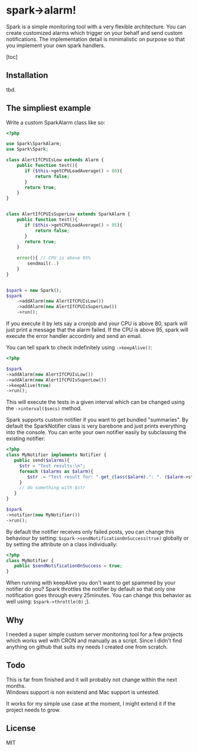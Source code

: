 # spark->alarm!

Spark is a simple monitoring tool with a very flexible architecture.
You can create customized alarms which trigger on your behalf and send custom notifications.
The implementation detail is minimalistic on purpose so that you implement your own spark handlers.

[toc]

## Installation

tbd.

## The simpliest example

Write a custom SparkAlarm class like so:

```php
<?php

use Spark\SparkAlarm;
use Spark\Spark;

class AlertIfCPUIsLow extends Alarm {
    public function test(){
       if ($this->getCPULoadAverage() > 80){
           return false;
       }
       return true;
    }
}


class AlertIfCPUIsSuperLow extends SparkAlarm {
    public function test(){
       if ($this->getCPULoadAverage() > 95){
           return false;
       }
       return true;
    }
    
    error(){ // CPU is above 95%
        sendmail(..)
    }
}


$spark = new Spark();
$spark
    ->addAlarm(new AlertIfCPUIsLow())
    ->addAlarm(new AlertIfCPUIsSuperLow())
    ->run();
```


If you execute it by lets say a cronjob and your CPU is above 80, spark will just print a message that the alarm failed.
If the CPU is above 95, spark will execute the error handler accordinly and send an email.

You can tell spark to check indefinitely using `->keepAlive()`:

```php 
<?php 

$spark
->addAlarm(new AlertIfCPUIsLow())
->addAlarm(new AlertIfCPUIsSuperLow())
->keepAlive(true)
->run();

```

This will execute the tests in a given interval which can be changed using the `->interval($secs)` method.

Spark supports custom notifier if you want to get bundled "summaries". By default the SparkNotifier class is very barebone and just prints everything into the console.
You can write your own notifier easily by subclassing the existing notifier:


```php
<?php
class MyNotifier implements Notifier {
   public send($alarms){
     $str = "Test results:\n";
     foreach ($alarms as $alarm){
        $str .= "Test result for: ".get_class($alarm).": ". ($alarm->status == AlarmStatus::SUCCESS) ? "successful" : "not successful";
     }
     // do something with $str
   }
}

$spark
->notifier(new MyNotifier())
->run();
```

By default the notifier receives only failed posts, you can change this behaviour by setting:
`$spark->sendNotificationOnSuccess(true)` globally or by setting the attribute on a class individually:

```php
<?php 
class MyNotifier {
   public $sendNotificationOnSuccess = true;
}

```

When running with keepAlive you don't want to get spammed by your notifier do you? Spark throttles the notifier by default so that only one notification goes through every 25minutes.
You can change this behavior as well using: `$spark->throttle(0)` ;).

## Why

I needed a super simple custom server monitoring tool for a few projects which works well with CRON and manually as a script.
Since I didn't find anything on github that suits my needs I created one from scratch.

## Todo
This is far from finished and it will probably not change within the next months.  
Windows support is non existend and Mac support is untested.

It works for my simple use case at the moment, I might extend it if the project needs to grow.


## License

MIT